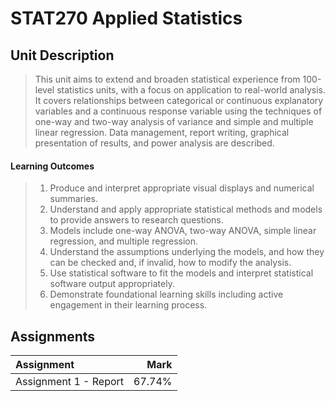 # STAT270 Applied Statistics

## Unit Description

> This unit aims to extend and broaden statistical experience from 100-level statistics units, with a focus on application to real-world analysis. It covers relationships between categorical or continuous explanatory variables and a continuous response variable using the techniques of one-way and two-way analysis of variance and simple and multiple linear regression. Data management, report writing, graphical presentation of results, and power analysis are described.

#### Learning Outcomes
> 1. Produce and interpret appropriate visual displays and numerical summaries.
> 2. Understand and apply appropriate statistical methods and models to provide answers to research questions. 
> 3. Models include one-way ANOVA, two-way ANOVA, simple linear regression, and multiple regression.
> 4. Understand the assumptions underlying the models, and how they can be checked and, if invalid, how to modify the analysis.
> 5. Use statistical software to fit the models and interpret statistical software output appropriately.
> 6. Demonstrate foundational learning skills including active engagement in their learning process.

## Assignments
|Assignment|Mark|
|:----|----:|
|Assignment 1 - Report|67.74%|

